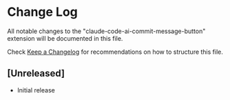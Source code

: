 # Change Log

All notable changes to the "claude-code-ai-commit-message-button" extension will be documented in this file.

Check [Keep a Changelog](http://keepachangelog.com/) for recommendations on how to structure this file.

## [Unreleased]

- Initial release